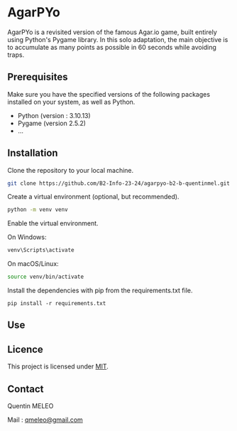 # AgarPYo

AgarPYo is a revisited version of the famous Agar.io game, built entirely using Python's Pygame library. In this solo adaptation, the main objective is to accumulate as many points as possible in 60 seconds while avoiding traps.

## Prerequisites

Make sure you have the specified versions of the following packages installed on your system, as well as Python.

- Python (version : 3.10.13)
- Pygame (version 2.5.2)
- ...

## Installation

Clone the repository to your local machine.

```bash
git clone https://github.com/B2-Info-23-24/agarpyo-b2-b-quentinmel.git
```

Create a virtual environment (optional, but recommended).

```bash
python -m venv venv
```

Enable the virtual environment.

On Windows:
```bash
venv\Scripts\activate
```

On macOS/Linux:
```bash
source venv/bin/activate
```

Install the dependencies with pip from the requirements.txt file.
```
pip install -r requirements.txt
```

## Use

## Licence
This project is licensed under [MIT](LICENSE).

## Contact
Quentin MELEO

Mail : qmeleo@gmail.com
